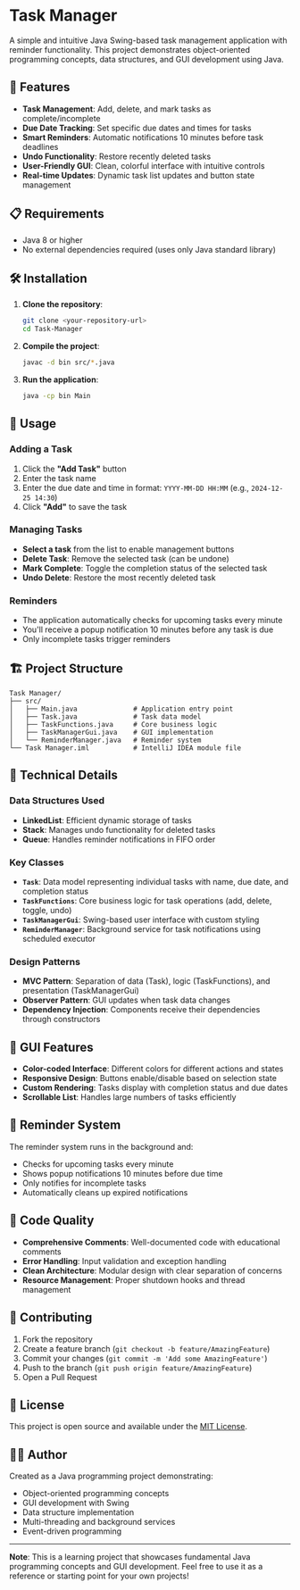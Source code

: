 # Task Manager

A simple and intuitive Java Swing-based task management application with reminder functionality. This project demonstrates object-oriented programming concepts, data structures, and GUI development using Java.

## 🚀 Features

- **Task Management**: Add, delete, and mark tasks as complete/incomplete
- **Due Date Tracking**: Set specific due dates and times for tasks
- **Smart Reminders**: Automatic notifications 10 minutes before task deadlines
- **Undo Functionality**: Restore recently deleted tasks
- **User-Friendly GUI**: Clean, colorful interface with intuitive controls
- **Real-time Updates**: Dynamic task list updates and button state management

## 📋 Requirements

- Java 8 or higher
- No external dependencies required (uses only Java standard library)

## 🛠️ Installation

1. **Clone the repository**:
   ```bash
   git clone <your-repository-url>
   cd Task-Manager
   ```

2. **Compile the project**:
   ```bash
   javac -d bin src/*.java
   ```

3. **Run the application**:
   ```bash
   java -cp bin Main
   ```

## 🎯 Usage

### Adding a Task
1. Click the **"Add Task"** button
2. Enter the task name
3. Enter the due date and time in format: `YYYY-MM-DD HH:MM` (e.g., `2024-12-25 14:30`)
4. Click **"Add"** to save the task

### Managing Tasks
- **Select a task** from the list to enable management buttons
- **Delete Task**: Remove the selected task (can be undone)
- **Mark Complete**: Toggle the completion status of the selected task
- **Undo Delete**: Restore the most recently deleted task

### Reminders
- The application automatically checks for upcoming tasks every minute
- You'll receive a popup notification 10 minutes before any task is due
- Only incomplete tasks trigger reminders

## 🏗️ Project Structure

```
Task Manager/
├── src/
│   ├── Main.java              # Application entry point
│   ├── Task.java              # Task data model
│   ├── TaskFunctions.java     # Core business logic
│   ├── TaskManagerGui.java    # GUI implementation
│   └── ReminderManager.java   # Reminder system
└── Task Manager.iml           # IntelliJ IDEA module file
```

## 🔧 Technical Details

### Data Structures Used
- **LinkedList**: Efficient dynamic storage of tasks
- **Stack**: Manages undo functionality for deleted tasks
- **Queue**: Handles reminder notifications in FIFO order

### Key Classes
- **`Task`**: Data model representing individual tasks with name, due date, and completion status
- **`TaskFunctions`**: Core business logic for task operations (add, delete, toggle, undo)
- **`TaskManagerGui`**: Swing-based user interface with custom styling
- **`ReminderManager`**: Background service for task notifications using scheduled executor

### Design Patterns
- **MVC Pattern**: Separation of data (Task), logic (TaskFunctions), and presentation (TaskManagerGui)
- **Observer Pattern**: GUI updates when task data changes
- **Dependency Injection**: Components receive their dependencies through constructors

## 🎨 GUI Features

- **Color-coded Interface**: Different colors for different actions and states
- **Responsive Design**: Buttons enable/disable based on selection state
- **Custom Rendering**: Tasks display with completion status and due dates
- **Scrollable List**: Handles large numbers of tasks efficiently

## 🚨 Reminder System

The reminder system runs in the background and:
- Checks for upcoming tasks every minute
- Shows popup notifications 10 minutes before due time
- Only notifies for incomplete tasks
- Automatically cleans up expired notifications

## 📝 Code Quality

- **Comprehensive Comments**: Well-documented code with educational comments
- **Error Handling**: Input validation and exception handling
- **Clean Architecture**: Modular design with clear separation of concerns
- **Resource Management**: Proper shutdown hooks and thread management

## 🤝 Contributing

1. Fork the repository
2. Create a feature branch (`git checkout -b feature/AmazingFeature`)
3. Commit your changes (`git commit -m 'Add some AmazingFeature'`)
4. Push to the branch (`git push origin feature/AmazingFeature`)
5. Open a Pull Request

## 📄 License

This project is open source and available under the [MIT License](LICENSE).

## 👨‍💻 Author

Created as a Java programming project demonstrating:
- Object-oriented programming concepts
- GUI development with Swing
- Data structure implementation
- Multi-threading and background services
- Event-driven programming

---

**Note**: This is a learning project that showcases fundamental Java programming concepts and GUI development. Feel free to use it as a reference or starting point for your own projects! 